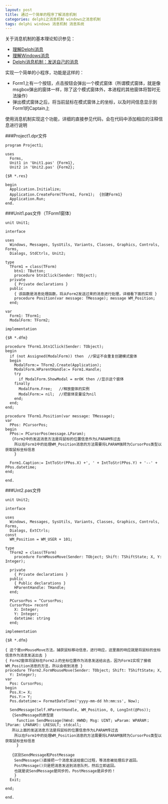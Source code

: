 ```yaml
---
layout: post
title: 通过一个简单的程序了解消息机制
categories: delphi之消息机制 windows之消息机制
tags: delphi windows 消息机制 消息系统
---
```


关于消息机制的基本理论知识参见：

* [理解Delphi消息](http://www.xumenger.com/message02-delphi-20160204/)
* [理解Windows消息](http://www.xumenger.com/message01-windows-20160204/) 
* [Delphi消息机制：发送自己的消息](http://www.xumenger.com/message03-delphi-20160204/)

实现一个简单的小程序，功能是这样的：

* Form1上有一个按钮，点击按钮会弹出一个模式窗体（所谓模式窗体，就是像msgbox弹出的窗体一样，除了这个模式窗体外，本进程的其他窗体将暂时无法操作）
* 弹出模式窗体之后，将当前鼠标在模式窗体上的坐标，以及时间信息显示到Form1的Captain上

使用消息机制实现这个功能，详细的直接参见代码，会在代码中添加相应的注释信息进行说明

###Project1.dpr文件

```
program Project1;

uses
  Forms,
  Unit1 in 'Unit1.pas' {Form1},
  Unit2 in 'Unit2.pas' {Form2};

{$R *.res}

begin
  Application.Initialize;
  Application.CreateForm(TForm1, Form1);  {创建Form1}
  Application.Run;
end.
```

###Unit1.pas文件（TForm1窗体）

```
unit Unit1;

interface

uses
  Windows, Messages, SysUtils, Variants, Classes, Graphics, Controls, Forms,
  Dialogs, StdCtrls, Unit2;

type
  TForm1 = class(TForm)
    btn1: TButton;
    procedure btn1Click(Sender: TObject);
  private
    { Private declarations }
  public
    { 该函数是消息处理函数，将从Form2发送过来的消息进行处理，详细看下面的实现 }
    procedure Position(var message: TMessage); message WM_Position;
  end;

var
  Form1: TForm1;
  ModalForm: TForm2;

implementation

{$R *.dfm}

procedure TForm1.btn1Click(Sender: TObject);
begin
  if (not Assigned(ModalForm)) then  //保证不会重复创建模式窗体
  begin
    ModalForm:= TForm2.Create(Application);
    ModalForm.HParentHandle:= Form1.Handle; 
    try
      if ModalForm.ShowModal = mrOK then //显示这个窗体
    finally
      ModalForm.Free;   //释放窗体的实例
      ModalForm:= nil;  //把窗体变量设为nil
    end;
  end;
end;

procedure TForm1.Position(var message: TMessage);
var
  PPos: PCursorPos;
begin
  PPos:= PCursorPos(message.LParam);
   {Form2中的发送消息方法是将鼠标的位置信息作为LPARAM传过去
    所以在Form1中的处理WM_Position消息的方法需要将LPARAM强转为CursorPos类型以获取鼠标坐标信息
    }
  
  Form1.Caption:= IntToStr(PPos.X) +', ' + IntToStr(PPos.Y) + '--' + PPos.datetime;
end;  

end.
```

###Unt2.pas文件

```
unit Unit2;

interface

uses
  Windows, Messages, SysUtils, Variants, Classes, Graphics, Controls, Forms,
  Dialogs, ExtCtrls;
const
  WM_Position = WM_USER + 101;

type
  TForm2 = class(TForm)
    procedure FormMouseMove(Sender: TObject; Shift: TShiftState; X, Y: Integer);

  private
    { Private declarations }
  public
    { Public declarations }
    HParentHandle: THandle;
  end;

  PCursorPos = ^CursorPos;
  CursorPos= record
    X: Integer;
    Y: Integer;
    datetime: string
  end;

implementation

{$R *.dfm}

{ 这个是onMouseMove方法，捕获鼠标移动信息，进行响应，这里面的响应就是将鼠标的坐标信息作为消息发送出去 }
{ Form2窗体将鼠标在Form2上的坐标位置作为消息发送给出去，因为Form1实现了接收WM_Position消息的方法，所以会收到消息 }
procedure TForm2.FormMouseMove(Sender: TObject; Shift: TShiftState; X,
  Y: Integer);
var
  Pos: CursorPos;
begin
  Pos.X:= X;
  Pos.Y:= Y;
  Pos.datetime:= FormatDateTime('yyyy-mm-dd hh:mm:ss', Now);

  SendMessage(Self.HParentHandle, WM_Position, 0, LongInt(@Pos));
   {SendMessage的原型是
     function SendMessage(hWnd: HWND; Msg: UINT; wParam: WPARAM；lParam: LPARAM): LRESULT; stdcall;
   所以上面的发送消息方法是将鼠标的位置信息作为LPARAM传过去
    所以在Form1中的处理WM_Position消息的方法需要将LPARAM强转为CursorPos类型以获取鼠标坐标信息
     }
   
   {区别SendMessage和PostMessage
    SendMessage()直接把一个消息发送给窗口过程，等消息被处理后才返回。 
    PostMessage()只是把消息发送到消息队列，然后立即返回。
    也就是说SendMessage是同步的，PostMessage是异步的！
    }
  Exit;

end;

end.
```
